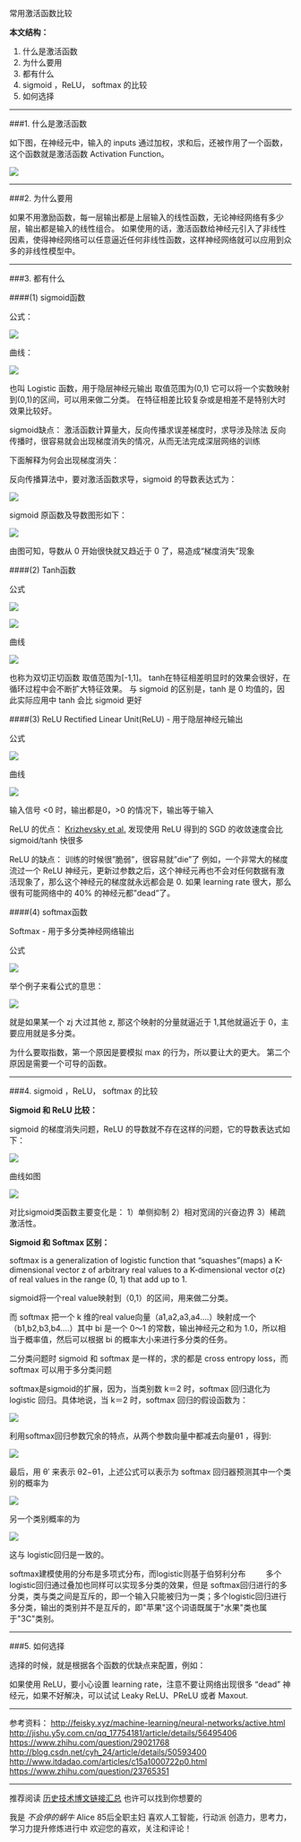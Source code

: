 常用激活函数比较

**本文结构：**

1. 什么是激活函数
2. 为什么要用
3. 都有什么
4. sigmoid ，ReLU， softmax 的比较
5. 如何选择

---

###1. 什么是激活函数

如下图，在神经元中，输入的 inputs 通过加权，求和后，还被作用了一个函数，这个函数就是激活函数 Activation Function。

![](http://upload-images.jianshu.io/upload_images/1667471-6d3b43bce94b33de.png?imageMogr2/auto-orient/strip%7CimageView2/2/w/1240)


---

###2. 为什么要用

如果不用激励函数，每一层输出都是上层输入的线性函数，无论神经网络有多少层，输出都是输入的线性组合。
如果使用的话，激活函数给神经元引入了非线性因素，使得神经网络可以任意逼近任何非线性函数，这样神经网络就可以应用到众多的非线性模型中。

---

###3. 都有什么

####(1) sigmoid函数

公式：

![](http://upload-images.jianshu.io/upload_images/1667471-da00a7dde8267069.png?imageMogr2/auto-orient/strip%7CimageView2/2/w/1240)

曲线：

![](http://upload-images.jianshu.io/upload_images/1667471-73d05b9c220390ff.png?imageMogr2/auto-orient/strip%7CimageView2/2/w/1240)


也叫 Logistic 函数，用于隐层神经元输出
取值范围为(0,1)
它可以将一个实数映射到(0,1)的区间，可以用来做二分类。
在特征相差比较复杂或是相差不是特别大时效果比较好。

sigmoid缺点：
激活函数计算量大，反向传播求误差梯度时，求导涉及除法
反向传播时，很容易就会出现梯度消失的情况，从而无法完成深层网络的训练

下面解释为何会出现梯度消失：

反向传播算法中，要对激活函数求导，sigmoid 的导数表达式为：   

![](http://upload-images.jianshu.io/upload_images/1667471-041515709eb4de87.png?imageMogr2/auto-orient/strip%7CimageView2/2/w/1240)

sigmoid 原函数及导数图形如下：

![](http://upload-images.jianshu.io/upload_images/1667471-d2c5493f3380d6f2.png?imageMogr2/auto-orient/strip%7CimageView2/2/w/1240)

由图可知，导数从 0 开始很快就又趋近于 0 了，易造成“梯度消失”现象





####(2) Tanh函数

公式

![](http://upload-images.jianshu.io/upload_images/1667471-805a73120a9e74ec.png?imageMogr2/auto-orient/strip%7CimageView2/2/w/1240)


![](http://upload-images.jianshu.io/upload_images/1667471-d75d69fc01b55d2a.png?imageMogr2/auto-orient/strip%7CimageView2/2/w/1240)

曲线

![](http://upload-images.jianshu.io/upload_images/1667471-dbf53f4ef0fcba51.png?imageMogr2/auto-orient/strip%7CimageView2/2/w/1240)

也称为双切正切函数
取值范围为[-1,1]。
tanh在特征相差明显时的效果会很好，在循环过程中会不断扩大特征效果。
与 sigmoid 的区别是，tanh 是 0 均值的，因此实际应用中 tanh 会比 sigmoid 更好




####(3) ReLU
Rectified Linear Unit(ReLU) - 用于隐层神经元输出

公式

![](http://upload-images.jianshu.io/upload_images/1667471-776c7cf54955c1fd.png?imageMogr2/auto-orient/strip%7CimageView2/2/w/1240)


曲线

![](http://upload-images.jianshu.io/upload_images/1667471-1c28e1ec951c8b05.png?imageMogr2/auto-orient/strip%7CimageView2/2/w/1240)

输入信号 <0 时，输出都是0，>0 的情况下，输出等于输入



ReLU 的优点：
[Krizhevsky et al.](http://www.cs.toronto.edu/~fritz/absps/imagenet.pdf) 发现使用 ReLU 得到的 SGD 的收敛速度会比 sigmoid/tanh 快很多

ReLU 的缺点：
训练的时候很”脆弱”，很容易就”die”了
例如，一个非常大的梯度流过一个 ReLU 神经元，更新过参数之后，这个神经元再也不会对任何数据有激活现象了，那么这个神经元的梯度就永远都会是 0.
如果 learning rate 很大，那么很有可能网络中的 40% 的神经元都”dead”了。



####(4) softmax函数

Softmax - 用于多分类神经网络输出

公式

![](http://upload-images.jianshu.io/upload_images/1667471-c798481b7b366cb2.png?imageMogr2/auto-orient/strip%7CimageView2/2/w/1240)

举个例子来看公式的意思：

![](http://upload-images.jianshu.io/upload_images/1667471-5bf75eefed2154f7.png?imageMogr2/auto-orient/strip%7CimageView2/2/w/1240)

就是如果某一个 zj 大过其他 z, 那这个映射的分量就逼近于 1,其他就逼近于 0，主要应用就是多分类。

为什么要取指数，第一个原因是要模拟 max 的行为，所以要让大的更大。
第二个原因是需要一个可导的函数。




---

###4. sigmoid ，ReLU， softmax 的比较

**Sigmoid 和 ReLU 比较：**

sigmoid 的梯度消失问题，ReLU 的导数就不存在这样的问题，它的导数表达式如下：   

![](http://upload-images.jianshu.io/upload_images/1667471-aff27d4cad3254c0.png?imageMogr2/auto-orient/strip%7CimageView2/2/w/1240)

曲线如图

![](http://upload-images.jianshu.io/upload_images/1667471-8d74ac5c773ba676.png?imageMogr2/auto-orient/strip%7CimageView2/2/w/1240)

对比sigmoid类函数主要变化是：
1）单侧抑制 
2）相对宽阔的兴奋边界 
3）稀疏激活性。


**Sigmoid 和 Softmax 区别：**

softmax is a generalization of logistic function that “squashes”(maps) a K-dimensional vector z of arbitrary real values to a K-dimensional vector σ(z) of real values in the range (0, 1) that add up to 1.

sigmoid将一个real value映射到（0,1）的区间，用来做二分类。 

而 softmax 把一个 k 维的real value向量（a1,a2,a3,a4….）映射成一个（b1,b2,b3,b4….）其中 bi 是一个 0～1 的常数，输出神经元之和为 1.0，所以相当于概率值，然后可以根据 bi 的概率大小来进行多分类的任务。 


二分类问题时 sigmoid 和 softmax 是一样的，求的都是 cross entropy loss，而 softmax 可以用于多分类问题

softmax是sigmoid的扩展，因为，当类别数 k＝2 时，softmax 回归退化为 logistic 回归。具体地说，当 k＝2 时，softmax 回归的假设函数为：


![](http://upload-images.jianshu.io/upload_images/1667471-f233eeebffd1783b.png?imageMogr2/auto-orient/strip%7CimageView2/2/w/1240)


利用softmax回归参数冗余的特点，从两个参数向量中都减去向量θ1 ，得到:



![](http://upload-images.jianshu.io/upload_images/1667471-3ce05eb8a1b18ff5.png?imageMogr2/auto-orient/strip%7CimageView2/2/w/1240)

最后，用 θ′ 来表示 θ2−θ1，上述公式可以表示为 softmax 回归器预测其中一个类别的概率为

![](http://upload-images.jianshu.io/upload_images/1667471-433e6e78fb2a1b8b.png?imageMogr2/auto-orient/strip%7CimageView2/2/w/1240)

另一个类别概率的为

![](http://upload-images.jianshu.io/upload_images/1667471-9a7f9467dd472f2b.png?imageMogr2/auto-orient/strip%7CimageView2/2/w/1240)

这与 logistic回归是一致的。


softmax建模使用的分布是多项式分布，而logistic则基于伯努利分布
　　
多个logistic回归通过叠加也同样可以实现多分类的效果，但是 softmax回归进行的多分类，类与类之间是互斥的，即一个输入只能被归为一类；多个logistic回归进行多分类，输出的类别并不是互斥的，即"苹果"这个词语既属于"水果"类也属于"3C"类别。


---

###5. 如何选择

选择的时候，就是根据各个函数的优缺点来配置，例如：

如果使用 ReLU，要小心设置 learning rate，注意不要让网络出现很多 “dead” 神经元，如果不好解决，可以试试 Leaky ReLU、PReLU 或者 Maxout.


---
参考资料：
http://feisky.xyz/machine-learning/neural-networks/active.html
http://jishu.y5y.com.cn/qq_17754181/article/details/56495406
https://www.zhihu.com/question/29021768
http://blog.csdn.net/cyh_24/article/details/50593400
http://www.itdadao.com/articles/c15a1000722p0.html
https://www.zhihu.com/question/23765351

---
推荐阅读 [历史技术博文链接汇总](http://www.jianshu.com/p/28f02bb59fe5)
也许可以找到你想要的

我是 *不会停的蜗牛* Alice
85后全职主妇
喜欢人工智能，行动派
创造力，思考力，学习力提升修炼进行中
欢迎您的喜欢，关注和评论！
